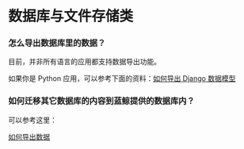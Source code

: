 # 数据库与文件存储类

### 怎么导出数据库里的数据？

目前，并非所有语言的应用都支持数据导出功能。

如果你是 Python 应用，可以参考下面的资料：[如何导出 Django 数据模型](../topics/tricks/py_how_to_export_django_models_data.md)

### 如何迁移其它数据库的内容到蓝鲸提供的数据库内？

可以参考这里：

[如何导出数据](../topics/tricks/py_how_to_export_django_models_data.md)
